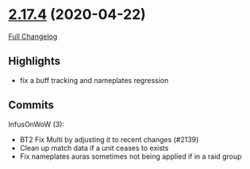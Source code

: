 # [2.17.4](https://github.com/WeakAuras/WeakAuras2/tree/2.17.4) (2020-04-22)

[Full Changelog](https://github.com/WeakAuras/WeakAuras2/compare/2.17.3...2.17.4)

## Highlights

 - fix a buff tracking and nameplates regression 

## Commits

InfusOnWoW (3):

- BT2 Fix Multi by adjusting it to recent changes (#2139)
- Clean up match data if a unit ceases to exists
- Fix nameplates auras sometimes not being applied if in a raid group


